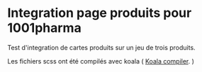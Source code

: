 # Integration page produits pour 1001pharma

Test d'integration de cartes produits sur un jeu de trois produits.

Les fichiers scss ont été compilés avec koala ( [Koala compiler](http://koala-app.com/ "Koala Sass Compiler "). ) 

